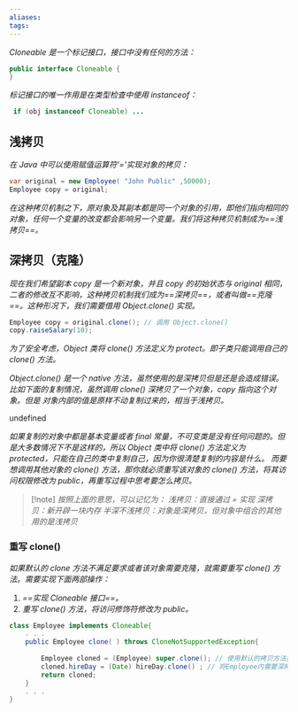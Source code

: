 ```yaml
---
aliases: 
tags: 
---
```

*Cloneable 是一个标记接口，接口中没有任何的方法：*

```java
public interface Cloneable {  
}
```

*标记接口的唯一作用是在类型检查中使用 instanceof：*

```java
 if (obj instanceof Cloneable) ...
```

## 浅拷贝

*在 Java 中可以使用赋值运算符‘=’实现对象的拷贝：*

```java
var original = new Employee( "John Public" ,50000);
Employee copy = original;
```

*在这种拷贝机制之下，原对象及其副本都是同一个对象的引用，即他们指向相同的对象，任何一个变量的改变都会影响另一个变量。我们将这种拷贝机制成为==浅拷贝==。*

## 深拷贝（克隆）

*现在我们希望副本 copy 是一个新对象，并且 copy 的初始状态与 original 相同，二者的修改互不影响，这种拷贝机制我们成为==深拷贝==，或者叫做==克隆==。这种形况下，我们需要借用 Object.clone() 实现。*

```java
Employee copy = original.clone(); // 调用 Object.clone() 
copy.raiseSalary(10);
```

*为了安全考虑，Object 类将 clone() 方法定义为 protect。即子类只能调用自己的 clone() 方法。*

*Object.clone() 是一个 native 方法，虽然使用的是深拷贝但是还是会造成错误。*
*比如下面的复制情况，虽然调用 clone() 深拷贝了一个对象，copy 指向这个对象。但是*
*对象内部的值是原样不动复制过来的，相当于浅拷贝。*

undefined

*如果复制的对象中都是基本变量或者 final 常量，不可变类是没有任何问题的。但是大多数情况下不是这样的，所以 Object 类中将 clone() 方法定义为 protected，只能在自己的类中复制自己，因为你很清楚复制的内容是什么。*
*而要想调用其他对象的 clone() 方法，那你就必须重写该对象的 clone() 方法，将其访问权限修改为 public，再重写过程中思考要怎么拷贝。*

> [!note] *按照上面的意思，可以记忆为：*
> *浅拷贝：直接通过 = 实现*
> *深拷贝：新开辟一块内存*
> *半深不浅拷贝：对象是深拷贝，但对象中组合的其他用的是浅拷贝*

### 重写 clone()

*如果默认的 clone 方法不满足要求或者该对象需要克隆，就需要重写 clone() 方法。需要实现下面两部操作：*
1. *==实现 Cloneable 接口==。*
2. *重写 clone() 方法，将访问修饰符修改为 public。*

```java
class Employee implements Cloneable{
	. . .
	public Employee clone( ) throws CloneNotSupportedException{
	
		Employee cloned = (Employee) super.clone(); // 使用默认的拷贝方法拷贝Employee
		cloned.hireDay = (Date) hireDay.clone() ; // 将Employee内需要深拷贝的对象进行深拷贝
		return cloned;
	}
	. . .
}
```

